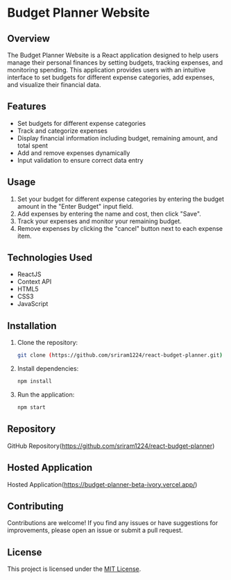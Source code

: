 # Budget Planner Website

## Overview
The Budget Planner Website is a React application designed to help users manage their personal finances by setting budgets, tracking expenses, and monitoring spending. This application provides users with an intuitive interface to set budgets for different expense categories, add expenses, and visualize their financial data.

## Features
- Set budgets for different expense categories
- Track and categorize expenses
- Display financial information including budget, remaining amount, and total spent
- Add and remove expenses dynamically
- Input validation to ensure correct data entry

## Usage
1. Set your budget for different expense categories by entering the budget amount in the "Enter Budget" input field.
2. Add expenses by entering the name and cost, then click "Save".
3. Track your expenses and monitor your remaining budget.
4. Remove expenses by clicking the "cancel" button next to each expense item.

## Technologies Used
- ReactJS
- Context API
- HTML5
- CSS3
- JavaScript

## Installation
1. Clone the repository:
    ```bash
    git clone (https://github.com/sriram1224/react-budget-planner.git)
    ```

3. Install dependencies:
    ```bash
    npm install
    ```
4. Run the application:
    ```bash
    npm start
    ```

## Repository
GitHub Repository(https://github.com/sriram1224/react-budget-planner)

## Hosted Application
Hosted Application(https://budget-planner-beta-ivory.vercel.app/)

## Contributing
Contributions are welcome! If you find any issues or have suggestions for improvements, please open an issue or submit a pull request.

## License
This project is licensed under the [MIT License](LICENSE).
